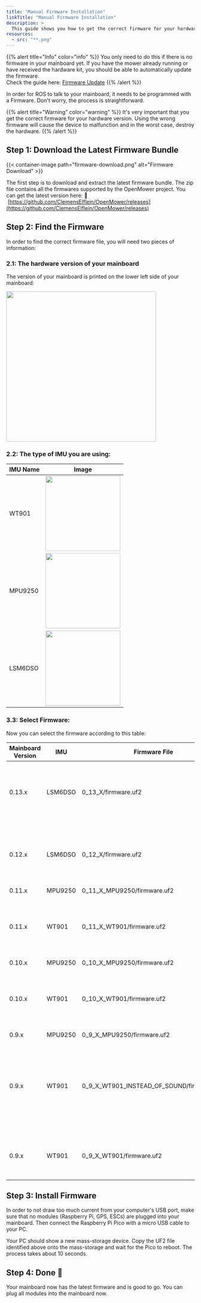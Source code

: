 ```yaml
---
title: "Manual Firmware Installation"
linkTitle: "Manual Firmware Installation"
description: >
  This guide shows you how to get the correct firmware for your hardware version and install it on your mainboard manually.
resources:
  - src: "**.png"
---
```


{{% alert title="Info" color="info" %}}
You only need to do this if there is no firmware in your mainboard yet. If you have the mower already running or have
received the hardware kit, you should be able to automatically update the firmware.  
Check the guide here: [Firmware Update](/docs/knowledge-base/firmware-update)
{{% /alert %}}

In order for ROS to talk to your mainboard, it needs to be programmed with a Firmware. Don't worry, the process is straightforward.

{{% alert title="Warning" color="warning" %}}
It's very important that you get the correct firmware for your hardware version. Using the wrong firmware will cause the
device to malfunction and in the worst case, destroy the hardware.
{{% /alert %}}


## Step 1: Download the Latest Firmware Bundle

{{< container-image path="firmware-download.png" alt="Firmware Download" >}}

The first step is to download and extract the latest firmware bundle. The zip file contains all the firmwares supported
by the OpenMower project.
You can get the latest version here: 🔗
&nbsp;[https://github.com/ClemensElflein/OpenMower/releases](https://github.com/ClemensElflein/OpenMower/releases)


## Step 2: Find the Firmware

In order to find the correct firmware file, you will need two pieces of information:


### 2.1: The hardware version of your mainboard

The version of your mainboard is printed on the lower left side of your mainboard:
<div><img src='mainboard-version.jpg' width=400 /></div>


### 2.2: The type of IMU you are using:

| IMU Name | Image                                |
|----------|--------------------------------------|
| WT901    | <img src='wt-901.jpg' width=200 />   |
| MPU9250  | <img src='mpu-9250.jpg' width=200 /> |
| LSM6DSO  | <img src='lsm6dso.jpg' width=200 />  |


### 3.3: Select Firmware:

Now you can select the firmware according to this table:

| Mainboard Version | IMU     | Firmware File                             | Notes                                                                                              |
|-------------------|---------|-------------------------------------------|----------------------------------------------------------------------------------------------------|
| 0.13.x            | LSM6DSO | 0_13_X/firmware.uf2                       | If you have bought the 0.13.x kit in Vermut's shop, this is your version.                          |
| 0.12.x            | LSM6DSO | 0_12_X/firmware.uf2                       | If you have bought the 0.12.x kit in Vermut's shop, this is your version.                          |
| 0.11.x            | MPU9250 | 0_11_X_MPU9250/firmware.uf2               |                                                                                                    |
| 0.11.x            | WT901   | 0_11_X_WT901/firmware.uf2                 | If you have bought the 0.11.x kit in Vermut's shop, this is your version.                          |
| 0.10.x            | MPU9250 | 0_10_X_MPU9250/firmware.uf2               |                                                                                                    |
| 0.10.x            | WT901   | 0_10_X_WT901/firmware.uf2                 | If you have bought the 0.10.x kit in Vermut's shop, this is your version.                          |
| 0.9.x             | MPU9250 | 0_9_X_MPU9250/firmware.uf2                |                                                                                                    |
| 0.9.x             | WT901   | 0_9_X_WT901_INSTEAD_OF_SOUND/firmware.uf2 | WT901 gets soldered instead of the sound module, since this mainboard does not have a WT901 header |
| 0.9.x             | WT901   | 0_9_X_WT901/firmware.uf2                  | IMU Connected on the MPU9250 Slot using SerialPIO                                                  |


## Step 3: Install Firmware

In order to not draw too much current from your computer's USB port, make sure that no modules (Raspberry Pi, GPS, ESCs)
are plugged into your mainboard. Then connect the Raspberry Pi Pico with a micro USB cable to your PC.

Your PC should show a new mass-storage device. Copy the UF2 file identified above onto the mass-storage and wait for the
Pico to reboot. The process takes about 10 seconds.


## Step 4: Done 🎉

Your mainboard now has the latest firmware and is good to go. You can plug all modules into the mainboard now.
